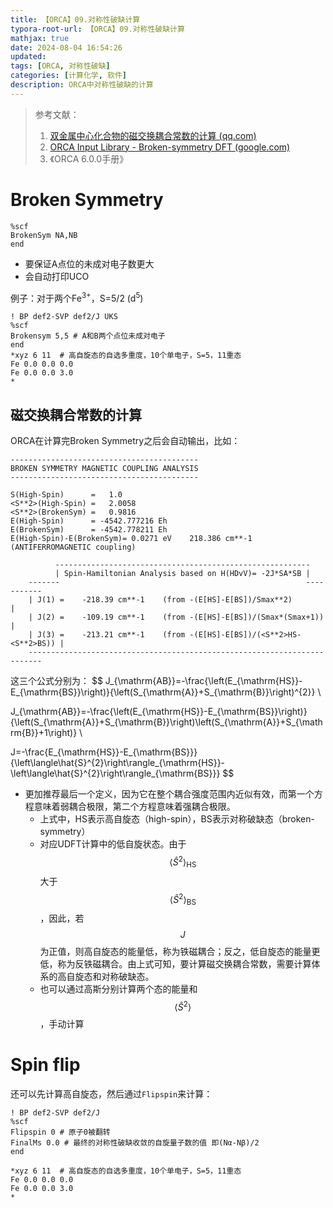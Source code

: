 ```yaml
---
title: 【ORCA】09.对称性破缺计算
typora-root-url: 【ORCA】09.对称性破缺计算
mathjax: true
date: 2024-08-04 16:54:26
updated:
tags: [ORCA, 对称性破缺]
categories: [计算化学, 软件]
description: ORCA中对称性破缺的计算
---
```


> 参考文献：
>
> 1. [双金属中心化合物的磁交换耦合常数的计算 (qq.com)](https://mp.weixin.qq.com/s?__biz=MzU5NjMxNjkzMw==&mid=2247486753&idx=1&sn=f72b07524a8e7e3a4e1abdaf64416dd6&chksm=fe65cb4bc912425d12a3eb0ba263ee36908dbafb6b7660a25464ff16e9a4479d888e66c68748&scene=21#wechat_redirect)
>2. [ORCA Input Library - Broken-symmetry DFT (google.com)](https://sites.google.com/site/orcainputlibrary/dft-calculations/broken-symmetry-dft)
> 3. 《ORCA 6.0.0手册》
>
> 

# Broken Symmetry

```
%scf 
BrokenSym NA,NB 
end
```

- 要保证A点位的未成对电子数更大
- 会自动打印UCO

例子：对于两个Fe<sup>3+</sup>，S=5/2 (d<sup>5</sup>)

```
! BP def2-SVP def2/J UKS
%scf
Brokensym 5,5 # A和B两个点位未成对电子
end
*xyz 6 11  # 高自旋态的自选多重度，10个单电子，S=5，11重态
Fe 0.0 0.0 0.0
Fe 0.0 0.0 3.0
*
```



## 磁交换耦合常数的计算

ORCA在计算完Broken Symmetry之后会自动输出，比如：

```
------------------------------------------
BROKEN SYMMETRY MAGNETIC COUPLING ANALYSIS
------------------------------------------
 
S(High-Spin)      =   1.0
<S**2>(High-Spin) =   2.0058
<S**2>(BrokenSym) =   0.9816
E(High-Spin)      = -4542.777216 Eh
E(BrokenSym)      = -4542.778211 Eh
E(High-Spin)-E(BrokenSym)= 0.0271 eV    218.386 cm**-1 (ANTIFERROMAGNETIC coupling)
 
          ---------------------------------------------------------
          | Spin-Hamiltonian Analysis based on H(HDvV)= -2J*SA*SB |
    -------                                                       -----------
    | J(1) =    -218.39 cm**-1    (from -(E[HS]-E[BS])/Smax**2)             |
    | J(2) =    -109.19 cm**-1    (from -(E[HS]-E[BS])/(Smax*(Smax+1))      |
    | J(3) =    -213.21 cm**-1    (from -(E[HS]-E[BS])/(<S**2>HS-<S**2>BS)) |
    -------------------------------------------------------------------------
```

这三个公式分别为：
$$
J_{\mathrm{AB}}=-\frac{\left(E_{\mathrm{HS}}-E_{\mathrm{BS}}\right)}{\left(S_{\mathrm{A}}+S_{\mathrm{B}}\right)^{2}} \\

J_{\mathrm{AB}}=-\frac{\left(E_{\mathrm{HS}}-E_{\mathrm{BS}}\right)}{\left(S_{\mathrm{A}}+S_{\mathrm{B}}\right)\left(S_{\mathrm{A}}+S_{\mathrm{B}}+1\right)} \\

J=-\frac{E_{\mathrm{HS}}-E_{\mathrm{BS}}}{\left\langle\hat{S}^{2}\right\rangle_{\mathrm{HS}}-\left\langle\hat{S}^{2}\right\rangle_{\mathrm{BS}}}
$$

- 更加推荐最后一个定义，因为它在整个耦合强度范围内近似有效，而第一个方程意味着弱耦合极限，第二个方程意味着强耦合极限。
  - 上式中，HS表示高自旋态（high-spin），BS表示对称破缺态（broken-symmetry）
  - 对应UDFT计算中的低自旋状态。由于$$\left\langle\hat{S}^{2}\right\rangle_{\mathrm{HS}}$$大于$$\left\langle\hat{S}^{2}\right\rangle_{\mathrm{BS}}$$，因此，若$$J$$为正值，则高自旋态的能量低，称为铁磁耦合；反之，低自旋态的能量更低，称为反铁磁耦合。由上式可知，要计算磁交换耦合常数，需要计算体系的高自旋态和对称破缺态。
  - 也可以通过高斯分别计算两个态的能量和$$\left\langle\hat{S}^{2}\right\rangle$$，手动计算




# Spin flip

还可以先计算高自旋态，然后通过`Flipspin`来计算：

```
! BP def2-SVP def2/J 
%scf
Flipspin 0 # 原子0被翻转
FinalMs 0.0 # 最终的对称性破缺收敛的自旋量子数的值 即(Nα-Nβ)/2
end

*xyz 6 11  # 高自旋态的自选多重度，10个单电子，S=5，11重态
Fe 0.0 0.0 0.0
Fe 0.0 0.0 3.0
*
```

